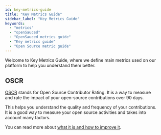 ```yaml
---
id: key-metrics-guide
title: "Key Metrics Guide"
sidebar_label: "Key Metrics Guide"
keywords:
  - "metrics"
  - "openSauced"
  - "OpenSauced metrics guide"
  - "Key metrics guide"
  - "Open Source metric guide"
---
```


Welcome to Key Metrics Guide, where we define main metrics used on our platform to help you understand them better.

## OSCR

[OSCR](../glossary/#oscr) stands for Open Source Contributor Rating. It is a way to measure and rate the impact of your open-source contributions over 90 days.

This helps you understand the quality and frequency of your contributions. It is a good way to measure your open source activities and takes into account many factors.

You can read more about [what it is and how to improve it](../../opensauced-guides/oscr-score-guide/oscr-guide/).
